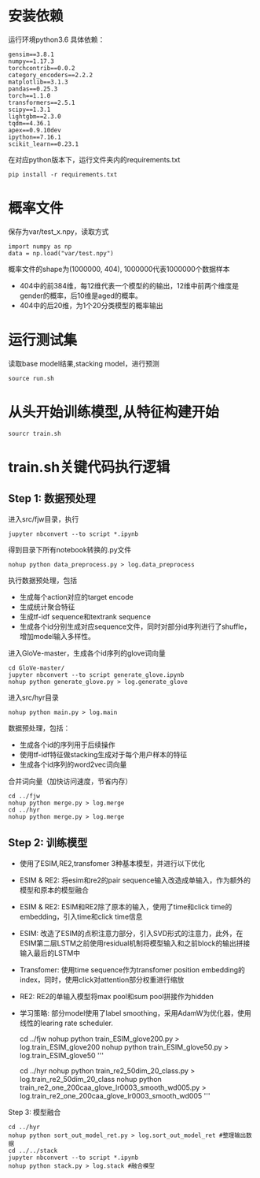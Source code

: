 # 安装依赖
运行环境python3.6
具体依赖：

    gensim==3.8.1
    numpy==1.17.3
    torchcontrib==0.0.2
    category_encoders==2.2.2
    matplotlib==3.1.3
    pandas==0.25.3
    torch==1.1.0
    transformers==2.5.1
    scipy==1.3.1
    lightgbm==2.3.0
    tqdm==4.36.1
    apex==0.9.10dev
    ipython==7.16.1
    scikit_learn==0.23.1

在对应python版本下，运行文件夹内的requirements.txt

    pip install -r requirements.txt

# 概率文件

保存为var/test_x.npy，读取方式

    import numpy as np
    data = np.load("var/test.npy")

概率文件的shape为(1000000, 404), 1000000代表1000000个数据样本

- 404中的前384维，每12维代表一个模型的的输出，12维中前两个维度是gender的概率，后10维是aged的概率。
- 404中的后20维，为1个20分类模型的概率输出


# 运行测试集

读取base model结果,stacking model，进行预测

    source run.sh

# 从头开始训练模型,从特征构建开始

    sourcr train.sh
    
# train.sh关键代码执行逻辑

## Step 1: 数据预处理
进入src/fjw目录，执行

    jupyter nbconvert --to script *.ipynb
    
得到目录下所有notebook转换的.py文件
    
    nohup python data_preprocess.py > log.data_preprocess

执行数据预处理，包括
- 生成每个action对应的target encode
- 生成统计聚合特征
- 生成tf-idf sequence和textrank sequence
- 生成各个id分别生成对应sequence文件，同时对部分id序列进行了shuffle，增加model输入多样性。

进入GloVe-master，生成各个id序列的glove词向量

    cd GloVe-master/
    jupyter nbconvert --to script generate_glove.ipynb
    nohup python generate_glove.py > log.generate_glove


进入src/hyr目录

    nohup python main.py > log.main
    
数据预处理，包括：
- 生成各个id的序列用于后续操作
- 使用tf-idf特征做stacking生成对于每个用户样本的特征
- 生成各个id序列的word2vec词向量

合并词向量（加快访问速度，节省内存）

    cd ../fjw
    nohup python merge.py > log.merge
    cd ../hyr
    nohup python merge.py > log.merge

## Step 2: 训练模型

- 使用了ESIM,RE2,transfomer 3种基本模型，并进行以下优化
- ESIM & RE2: 将esim和re2的pair sequence输入改造成单输入，作为额外的模型和原本的模型融合
- ESIM & RE2: ESIM和RE2除了原本的输入，使用了time和click time的embedding，引入time和click time信息
- ESIM: 改造了ESIM的点积注意力部分，引入SVD形式的注意力，此外，在ESIM第二层LSTM之前使用residual机制将模型输入和之前block的输出拼接输入最后的LSTM中
- Transfomer: 使用time sequence作为transfomer position embedding的index，同时，使用click对attention部分权重进行缩放
- RE2: RE2的单输入模型将max pool和sum pool拼接作为hidden
- 学习策略: 部分model使用了label smoothing，采用AdamW为优化器，使用线性的learing rate scheduler.


    cd ../fjw
    nohup python train_ESIM_glove200.py > log.train_ESIM_glove200
    nohup python train_ESIM_glove50.py > log.train_ESIM_glove50
    '''
    
    cd ../hyr
    nohup python train_re2_50dim_20_class.py > log.train_re2_50dim_20_class
    nohup python train_re2_one_200caa_glove_lr0003_smooth_wd005.py > log.train_re2_one_200caa_glove_lr0003_smooth_wd005
    '''

Step 3: 模型融合

    cd ../hyr
    nohup python sort_out_model_ret.py > log.sort_out_model_ret #整理输出数据
    cd ../../stack
    jupyter nbconvert --to script *.ipynb
    nohup python stack.py > log.stack #融合模型
